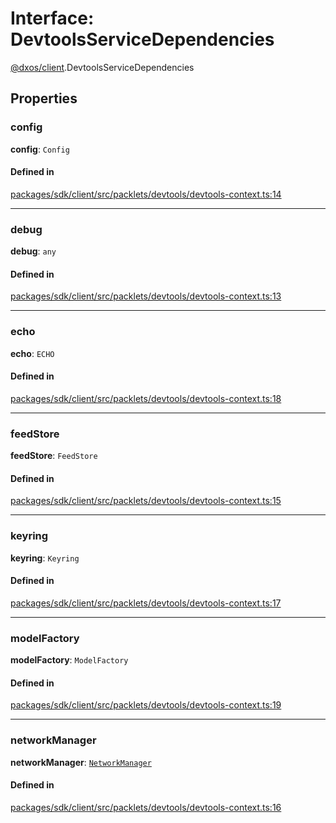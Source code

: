 # Interface: DevtoolsServiceDependencies

[@dxos/client](../modules/dxos_client.md).DevtoolsServiceDependencies

## Properties

### config

 **config**: `Config`

#### Defined in

[packages/sdk/client/src/packlets/devtools/devtools-context.ts:14](https://github.com/dxos/dxos/blob/main/packages/sdk/client/src/packlets/devtools/devtools-context.ts#L14)

___

### debug

 **debug**: `any`

#### Defined in

[packages/sdk/client/src/packlets/devtools/devtools-context.ts:13](https://github.com/dxos/dxos/blob/main/packages/sdk/client/src/packlets/devtools/devtools-context.ts#L13)

___

### echo

 **echo**: `ECHO`

#### Defined in

[packages/sdk/client/src/packlets/devtools/devtools-context.ts:18](https://github.com/dxos/dxos/blob/main/packages/sdk/client/src/packlets/devtools/devtools-context.ts#L18)

___

### feedStore

 **feedStore**: `FeedStore`

#### Defined in

[packages/sdk/client/src/packlets/devtools/devtools-context.ts:15](https://github.com/dxos/dxos/blob/main/packages/sdk/client/src/packlets/devtools/devtools-context.ts#L15)

___

### keyring

 **keyring**: `Keyring`

#### Defined in

[packages/sdk/client/src/packlets/devtools/devtools-context.ts:17](https://github.com/dxos/dxos/blob/main/packages/sdk/client/src/packlets/devtools/devtools-context.ts#L17)

___

### modelFactory

 **modelFactory**: `ModelFactory`

#### Defined in

[packages/sdk/client/src/packlets/devtools/devtools-context.ts:19](https://github.com/dxos/dxos/blob/main/packages/sdk/client/src/packlets/devtools/devtools-context.ts#L19)

___

### networkManager

 **networkManager**: [`NetworkManager`](../classes/dxos_client.NetworkManager.md)

#### Defined in

[packages/sdk/client/src/packlets/devtools/devtools-context.ts:16](https://github.com/dxos/dxos/blob/main/packages/sdk/client/src/packlets/devtools/devtools-context.ts#L16)
